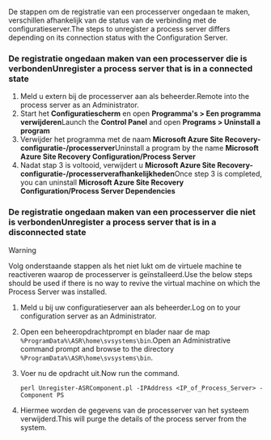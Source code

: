 <span data-ttu-id="8298a-101">De stappen om de registratie van een processerver ongedaan te maken, verschillen afhankelijk van de status van de verbinding met de configuratieserver.</span><span class="sxs-lookup"><span data-stu-id="8298a-101">The steps to unregister a process server differs depending on its connection status with the Configuration Server.</span></span>

### <a name="unregister-a-process-server-that-is-in-a-connected-state"></a><span data-ttu-id="8298a-102">De registratie ongedaan maken van een processerver die is verbonden</span><span class="sxs-lookup"><span data-stu-id="8298a-102">Unregister a process server that is in a connected state</span></span>

1. <span data-ttu-id="8298a-103">Meld u extern bij de processerver aan als beheerder.</span><span class="sxs-lookup"><span data-stu-id="8298a-103">Remote into the process server as an Administrator.</span></span>
2. <span data-ttu-id="8298a-104">Start het **Configuratiescherm** en open **Programma's > Een programma verwijderen**</span><span class="sxs-lookup"><span data-stu-id="8298a-104">Launch the **Control Panel** and open **Programs > Uninstall a program**</span></span>
3. <span data-ttu-id="8298a-105">Verwijder het programma met de naam **Microsoft Azure Site Recovery-configuratie-/processerver**</span><span class="sxs-lookup"><span data-stu-id="8298a-105">Uninstall a program by the name **Microsoft Azure Site Recovery Configuration/Process Server**</span></span>
4. <span data-ttu-id="8298a-106">Nadat stap 3 is voltooid, verwijdert u **Microsoft Azure Site Recovery-configuratie-/processerverafhankelijkheden**</span><span class="sxs-lookup"><span data-stu-id="8298a-106">Once step 3 is completed, you can uninstall **Microsoft Azure Site Recovery Configuration/Process Server Dependencies**</span></span>

### <a name="unregister-a-process-server-that-is-in-a-disconnected-state"></a><span data-ttu-id="8298a-107">De registratie ongedaan maken van een processerver die niet is verbonden</span><span class="sxs-lookup"><span data-stu-id="8298a-107">Unregister a process server that is in a disconnected state</span></span>

> [!WARNING]
> <span data-ttu-id="8298a-108">Volg onderstaande stappen als het niet lukt om de virtuele machine te reactiveren waarop de processerver is geïnstalleerd.</span><span class="sxs-lookup"><span data-stu-id="8298a-108">Use the below steps should be used if there is no way to revive the virtual machine on which the Process Server was installed.</span></span>

1. <span data-ttu-id="8298a-109">Meld u bij uw configuratieserver aan als beheerder.</span><span class="sxs-lookup"><span data-stu-id="8298a-109">Log on to your configuration server as an Administrator.</span></span>
2. <span data-ttu-id="8298a-110">Open een beheeropdrachtprompt en blader naar de map `%ProgramData%\ASR\home\svsystems\bin`.</span><span class="sxs-lookup"><span data-stu-id="8298a-110">Open an Administrative command prompt and browse to the directory `%ProgramData%\ASR\home\svsystems\bin`.</span></span>
3. <span data-ttu-id="8298a-111">Voer nu de opdracht uit.</span><span class="sxs-lookup"><span data-stu-id="8298a-111">Now run the command.</span></span>

    ```
    perl Unregister-ASRComponent.pl -IPAddress <IP_of_Process_Server> -Component PS
    ```
4. <span data-ttu-id="8298a-112">Hiermee worden de gegevens van de processerver van het systeem verwijderd.</span><span class="sxs-lookup"><span data-stu-id="8298a-112">This will purge the details of the process server from the system.</span></span>
